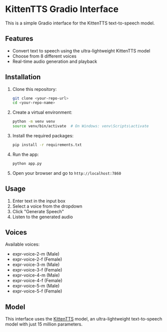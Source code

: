 # KittenTTS Gradio Interface

This is a simple Gradio interface for the KittenTTS text-to-speech model.

## Features

- Convert text to speech using the ultra-lightweight KittenTTS model
- Choose from 8 different voices
- Real-time audio generation and playback

## Installation

1. Clone this repository:
   ```bash
   git clone <your-repo-url>
   cd <your-repo-name>
   ```

2. Create a virtual environment:
   ```bash
   python -m venv venv
   source venv/bin/activate  # On Windows: venv\Scripts\activate
   ```

3. Install the required packages:
   ```bash
   pip install -r requirements.txt
   ```

4. Run the app:
   ```bash
   python app.py
   ```

5. Open your browser and go to `http://localhost:7860`

## Usage

1. Enter text in the input box
2. Select a voice from the dropdown
3. Click "Generate Speech"
4. Listen to the generated audio

## Voices

Available voices:
- expr-voice-2-m (Male)
- expr-voice-2-f (Female)
- expr-voice-3-m (Male)
- expr-voice-3-f (Female)
- expr-voice-4-m (Male)
- expr-voice-4-f (Female)
- expr-voice-5-m (Male)
- expr-voice-5-f (Female)

## Model

This interface uses the [KittenTTS](https://github.com/KittenML/KittenTTS) model, an ultra-lightweight text-to-speech model with just 15 million parameters.